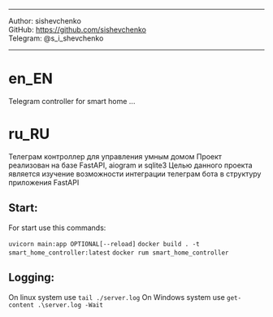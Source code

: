 ***
Author: sishevchenko  
GitHub: https://github.com/sishevchenko  
Telegram: @s_i_shevchenko  
***

# en_EN
Telegram controller for smart home
...

# ru_RU
Телеграм контроллер для управления умным домом
Проект реализован на базе FastAPI, aiogram и sqlite3
Целью данного проекта является изучение возможности интеграции телеграм бота в структуру приложения FastAPI


## Start:
For start use this commands:

`uvicorn main:app OPTIONAL[--reload]`
`docker build . -t smart_home_controller:latest`
`docker rum smart_home_controller`


## Logging: 
On linux system use `tail ./server.log`
On Windows system use `get-content .\server.log -Wait`
